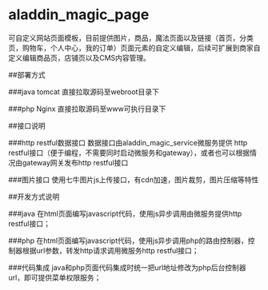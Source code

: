 # aladdin_magic_page

可自定义网站页面模板，目前提供图片，商品，魔法页面以及链接（首页，分类页，购物车，个人中心，我的订单）页面元素的自定义编辑，后续可扩展到商家自定义编辑商品页，店铺页以及CMS内容管理。

##部署方式

###java tomcat 直接拉取源码至webroot目录下

###php Nginx 直接拉取源码至www可执行目录下

##接口说明

###http restful数据接口
数据接口由aladdin_magic_service微服务提供 http restful接口（便于编程，不需要同时启动微服务和gateway），或者也可以根据情况由gateway网关发布http restful接口

###图片接口
使用七牛图片js上传接口，有cdn加速，图片裁剪，图片压缩等特性


##开发方式说明

###java 
在html页面编写javascript代码，使用js异步调用由微服务提供http restful接口；

###php 
在html页面编写javascript代码，使用js异步调用php的路由控制器，控制器根据url参数，转发http请求调用微服务http restful接口；

###代码集成
java和php页面代码集成时统一把url地址修改为php后台控制器url，即可提供菜单权限服务；
